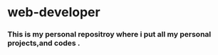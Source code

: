 # web-developer

### This is my personal repositroy where i put all my personal projects,and  codes . 

